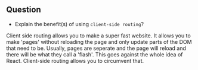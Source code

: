 ## Question

- Explain the benefit(s) of using `client-side routing`?

Client side routing allows you to make a super fast website. It allows you to make 'pages' without reloading the page and only update parts of the DOM that need to be. Usually, pages are seperate and the page will reload and there will be what they call a 'flash'. This goes against the whole idea of React. Client-side routing allows you to circumvent that.